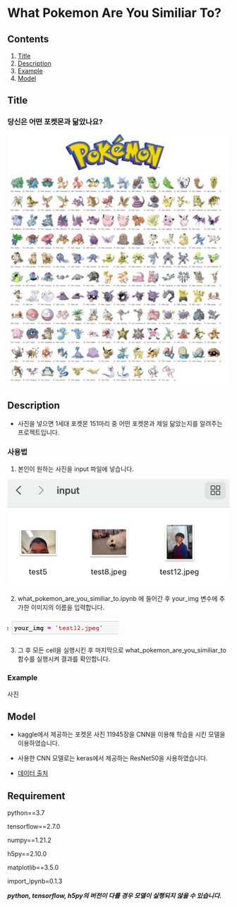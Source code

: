 # What Pokemon Are You Similiar To?

## Contents

1. [Title](#Title)
2. [Description](#Description)
3. [Example](#Example)
4. [Model](#Model)

## Title

### 당신은 어떤 포켓몬과 닮았나요?

![title img](./assets/title.png)

## Description

* 사진을 넣으면 1세대 포켓몬 151마리 중 어떤 포켓몬과 제일 닮았는지를 알려주는 프로젝트입니다.

### 사용법

1. 본인이 원하는 사진을 input 파일에 넣습니다.

![use1](./assets/use1.png)

2. what_pokemon_are_you_similiar_to.ipynb 에 들어간 후 your_img 변수에 추가한 이미지의 이름을 입력합니다.

![use2](./assets/use2.png)

3. 그 후 모든 cell을 실행시킨 후 마지막으로 what_pokemon_are_you_similiar_to 함수를 실행시켜 결과를 확인합니다.


### Example

사진

## Model

* kaggle에서 제공하는 포켓몬 사진 11945장을 CNN을 이용해 학습을 시킨 모델을 이용하였습니다.
* 사용한 CNN 모델로는 keras에서 제공하는 ResNet50을 사용하였습니다.

* [데이터 출처](https://www.kaggle.com/unexpectedscepticism/11945-pokemon-from-first-gen)

## Requirement

python==3.7

tensorflow==2.7.0

numpy==1.21.2

h5py==2.10.0

matplotlib==3.5.0

import_ipynb=0.1.3

_**python, tensorflow, h5py의 버전이 다를 경우 모델이 실행되지 않을 수 있습니다.**_
